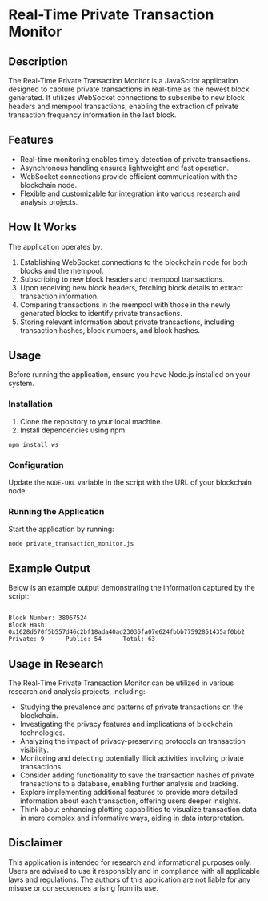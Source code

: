 <!DOCTYPE html>
<html>
<head>
</head>
<body>

<h1>Real-Time Private Transaction Monitor</h1>

<h2>Description</h2>

<p>The Real-Time Private Transaction Monitor is a JavaScript application designed to capture private transactions in real-time as the newest block generated. It utilizes WebSocket connections to subscribe to new block headers and mempool transactions, enabling the extraction of private transaction frequency information in the last block.</p>

<h2>Features</h2>

<ul>
    <li>Real-time monitoring enables timely detection of private transactions.</li>
    <li>Asynchronous handling ensures lightweight and fast operation.</li>
    <li>WebSocket connections provide efficient communication with the blockchain node.</li>
    <li>Flexible and customizable for integration into various research and analysis projects.</li>

</ul>

<h2>How It Works</h2>

<p>The application operates by:</p>

<ol>
    <li>Establishing WebSocket connections to the blockchain node for both blocks and the mempool.</li>
    <li>Subscribing to new block headers and mempool transactions.</li>
    <li>Upon receiving new block headers, fetching block details to extract transaction information.</li>
    <li>Comparing transactions in the mempool with those in the newly generated blocks to identify private transactions.</li>
    <li>Storing relevant information about private transactions, including transaction hashes, block numbers, and block hashes.</li>
</ol>

<h2>Usage</h2>

<p>Before running the application, ensure you have Node.js installed on your system.</p>

<h3>Installation</h3>

<ol>
    <li>Clone the repository to your local machine.</li>
    <li>Install dependencies using npm:</li>
</ol>

<pre><code>npm install ws</code></pre>

<h3>Configuration</h3>

<p>Update the <code>NODE-URL</code> variable in the script with the URL of your blockchain node.</p>

<h3>Running the Application</h3>

<p>Start the application by running:</p>

<pre><code>node private_transaction_monitor.js</code></pre>


<h2>Example Output</h2>

<p>Below is an example output demonstrating the information captured by the script:</p>

<pre><code>
Block Number: 38067524
Block Hash: 0x1628d670f5b557d46c2bf18ada40ad23035fa07e624fbbb77592851435af0bb2
Private: 9      Public: 54      Total: 63
</code></pre>


<h2>Usage in Research</h2>

<p>The Real-Time Private Transaction Monitor can be utilized in various research and analysis projects, including:</p>

<ul>
  <li>Studying the prevalence and patterns of private transactions on the blockchain.</li>
  <li>Investigating the privacy features and implications of blockchain technologies.</li>
  <li>Analyzing the impact of privacy-preserving protocols on transaction visibility.</li>
  <li>Monitoring and detecting potentially illicit activities involving private transactions.</li>

  <li>Consider adding functionality to save the transaction hashes of private transactions to a database, enabling further analysis and tracking.</li>
  <li>Explore implementing additional features to provide more detailed information about each transaction, offering users deeper insights.</li>
  <li>Think about enhancing plotting capabilities to visualize transaction data in more complex and informative ways, aiding in data interpretation.</li>
  
  

</ul>

<h2>Disclaimer</h2>

<p>This application is intended for research and informational purposes only. Users are advised to use it responsibly and in compliance with all applicable laws and regulations. The authors of this application are not liable for any misuse or consequences arising from its use.</p>

</body>
</html>
